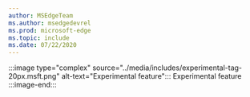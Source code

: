 ```yaml
---
author: MSEdgeTeam
ms.author: msedgedevrel
ms.prod: microsoft-edge
ms.topic: include
ms.date: 07/22/2020
---
```

:::image type="complex" source="../media/includes/experimental-tag-20px.msft.png" alt-text="Experimental feature":::
   Experimental feature
:::image-end:::  

<!-- links -->  
